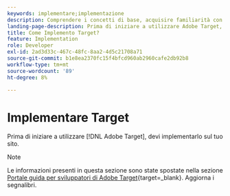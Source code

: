 ```yaml
---
keywords: implementare;implementazione
description: Comprendere i concetti di base, acquisire familiarità con il modo in cui [!DNL Target] funziona e si integra con la tua infrastruttura e capisce come vengono tracciati i visitatori.
landing-page-description: Prima di iniziare a utilizzare Adobe Target, è necessario implementarlo sul sito, comprendere alcuni concetti e termini di base e acquisire familiarità con il modo in cui [!DNL Target] funziona.
title: Come Implemento Target?
feature: Implementation
role: Developer
exl-id: 2ad3d33c-467c-48fc-8aa2-4d5c21708a71
source-git-commit: b1e8ea2370fc15f4bfcd960ab2960cafe2db92b8
workflow-type: tm+mt
source-wordcount: '89'
ht-degree: 8%

---
```


# Implementare Target

Prima di iniziare a utilizzare [!DNL Adobe Target], devi implementarlo sul tuo sito.

>[!NOTE]
>
>Le informazioni presenti in questa sezione sono state spostate nella sezione [Portale guida per sviluppatori di Adobe Target](https://developer.adobe.com/target/){target=_blank}. Aggiorna i segnalibri.

